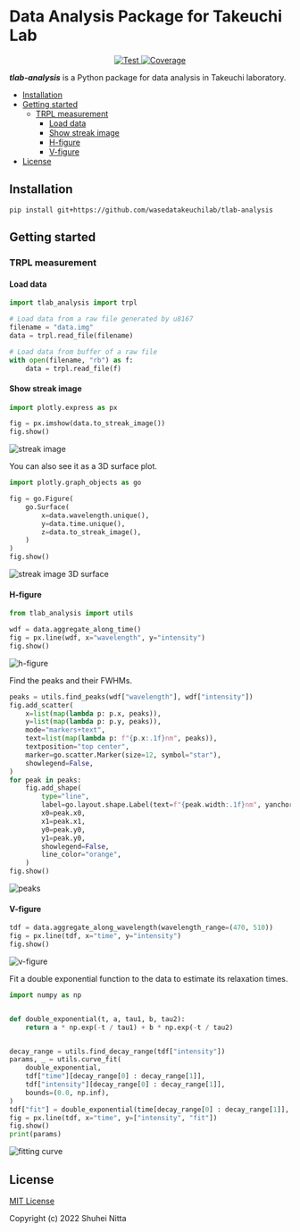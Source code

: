 # Data Analysis Package for Takeuchi Lab <!-- omit in toc -->

<p align="center">
<a href="https://github.com/wasedatakeuchilab/tlab-analysis/actions?query=workflow%3ATest" target="_blank">
    <img src="https://github.com/wasedatakeuchilab/tlab-analysis/workflows/Test/badge.svg" alt="Test">
</a>
<a href="https://codecov.io/gh/wasedatakeuchilab/tlab-analysis" target="_blank">
    <img src="https://img.shields.io/codecov/c/github/wasedatakeuchilab/tlab-analysis?color=%2334D058" alt="Coverage">
</a>
</p>

**_tlab-analysis_** is a Python package for data analysis in Takeuchi laboratory.

- [Installation](#installation)
- [Getting started](#getting-started)
  - [TRPL measurement](#trpl-measurement)
    - [Load data](#load-data)
    - [Show streak image](#show-streak-image)
    - [H-figure](#h-figure)
    - [V-figure](#v-figure)
- [License](#license)

## Installation

```console
pip install git+https://github.com/wasedatakeuchilab/tlab-analysis
```

## Getting started

### TRPL measurement

#### Load data

```python
import tlab_analysis import trpl

# Load data from a raw file generated by u8167
filename = "data.img"
data = trpl.read_file(filename)

# Load data from buffer of a raw file
with open(filename, "rb") as f:
    data = trpl.read_file(f)
```

#### Show streak image

```python
import plotly.express as px

fig = px.imshow(data.to_streak_image())
fig.show()
```

![streak image](./resources/images/trpl/streak_image.svg)

You can also see it as a 3D surface plot.

```python
import plotly.graph_objects as go

fig = go.Figure(
    go.Surface(
        x=data.wavelength.unique(),
        y=data.time.unique(),
        z=data.to_streak_image(),
    )
)
fig.show()
```

![streak image 3D surface](./resources/images/trpl/streak_image_3D.svg)

#### H-figure

```python
from tlab_analysis import utils

wdf = data.aggregate_along_time()
fig = px.line(wdf, x="wavelength", y="intensity")
fig.show()
```

![h-figure](./resources/images/trpl/h-figure.svg)

Find the peaks and their FWHMs.

```python
peaks = utils.find_peaks(wdf["wavelength"], wdf["intensity"])
fig.add_scatter(
    x=list(map(lambda p: p.x, peaks)),
    y=list(map(lambda p: p.y, peaks)),
    mode="markers+text",
    text=list(map(lambda p: f"{p.x:.1f}nm", peaks)),
    textposition="top center",
    marker=go.scatter.Marker(size=12, symbol="star"),
    showlegend=False,
)
for peak in peaks:
    fig.add_shape(
        type="line",
        label=go.layout.shape.Label(text=f"{peak.width:.1f}nm", yanchor="top"),
        x0=peak.x0,
        x1=peak.x1,
        y0=peak.y0,
        y1=peak.y0,
        showlegend=False,
        line_color="orange",
    )
fig.show()
```
![peaks](./resources/images/trpl/h-figure-peaks.svg)

#### V-figure

```python
tdf = data.aggregate_along_wavelength(wavelength_range=(470, 510))
fig = px.line(tdf, x="time", y="intensity")
fig.show()
```

![v-figure](./resources/images/trpl/v-figure.svg)

Fit a double exponential function to the data to estimate its relaxation times.

```python
import numpy as np


def double_exponential(t, a, tau1, b, tau2):
    return a * np.exp(-t / tau1) + b * np.exp(-t / tau2)


decay_range = utils.find_decay_range(tdf["intensity"])
params, _ = utils.curve_fit(
    double_exponential,
    tdf["time"][decay_range[0] : decay_range[1]],
    tdf["intensity"][decay_range[0] : decay_range[1]],
    bounds=(0.0, np.inf),
)
tdf["fit"] = double_exponential(time[decay_range[0] : decay_range[1]], *params)
fig = px.line(tdf, x="time", y=["intensity", "fit"])
fig.show()
print(params)
```

![fitting curve](./resources/images/trpl/v-figure-fit.svg)

## License

[MIT License](./LICENSE)

Copyright (c) 2022 Shuhei Nitta
